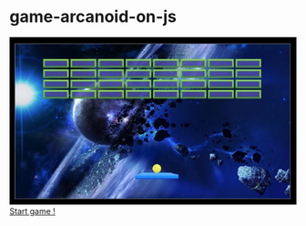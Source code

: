 # game-arcanoid-on-js
<img src="cover.jpg"/>
<a href="https://westerovs.github.io/game-arcanoid-on-js/">Start game !</a>
